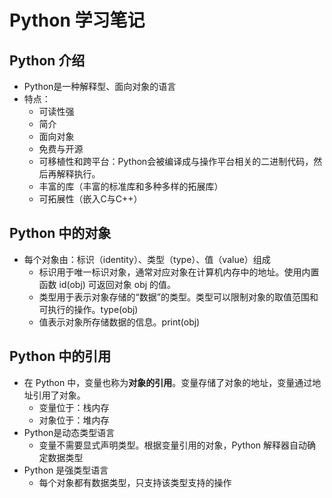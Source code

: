 # Python 学习笔记

## Python 介绍

* Python是一种解释型、面向对象的语言
* 特点：
  * 可读性强
  * 简介
  * 面向对象
  * 免费与开源
  * 可移植性和跨平台：Python会被编译成与操作平台相关的二进制代码，然后再解释执行。
  * 丰富的库（丰富的标准库和多种多样的拓展库）
  * 可拓展性（嵌入C与C++）

## Python 中的对象

* 每个对象由：标识（identity）、类型（type）、值（value）组成
  * 标识用于唯一标识对象，通常对应对象在计算机内存中的地址。使用内置函数 id(obj) 可返回对象 obj 的值。
  * 类型用于表示对象存储的“数据”的类型。类型可以限制对象的取值范围和可执行的操作。type(obj)
  * 值表示对象所存储数据的信息。print(obj)

## Python 中的引用

* 在 Python 中，变量也称为**对象的引用**。变量存储了对象的地址，变量通过地址引用了对象。
  * 变量位于：栈内存
  * 对象位于：堆内存
* Python是动态类型语言
  * 变量不需要显式声明类型。根据变量引用的对象，Python 解释器自动确定数据类型
* Python 是强类型语言
  * 每个对象都有数据类型，只支持该类型支持的操作
